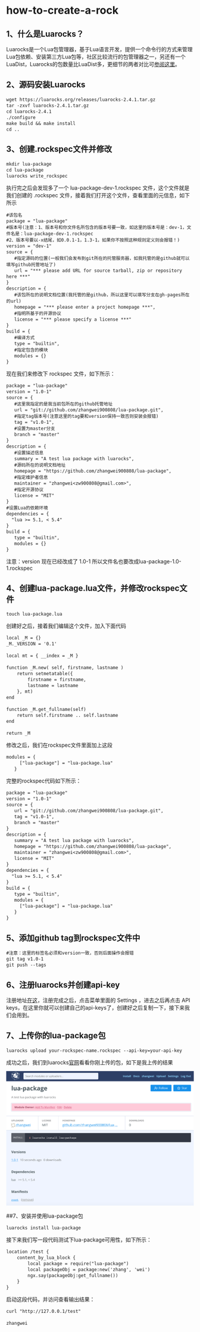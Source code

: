 # how-to-create-a-rock

## 1、什么是Luarocks？
Luarocks是一个Lua包管理器，基于Lua语言开发，提供一个命令行的方式来管理Lua包依赖、安装第三方Lua包等，社区比较流行的包管理器之一，另还有一个LuaDist，Luarocks的包数量比LuaDist多，更细节的两者对比可[参阅这里](http://notebook.kulchenko.com/zerobrane/lua-package-managers-luadist-luarocks-and-integration-with-zerobrane-studio)。

## 2、源码安装Luarocks

```
wget https://luarocks.org/releases/luarocks-2.4.1.tar.gz
tar -zxvf luarocks-2.4.1.tar.gz
cd luarocks-2.4.1
./configure
make build && make install
cd ..
```

## 3、创建.rockspec文件并修改

```
mkdir lua-package
cd lua-package
luarocks write_rockspec
```

执行完之后会发现多了一个 lua-package-dev-1.rockspec 文件，这个文件就是我们创建的 .rockspec 文件，接着我们打开这个文件，查看里面的元信息，如下所示

```
#该包名
package = "lua-package"
#版本号(注意：1、版本号和你文件名所包含的版本号要一致，如这里的版本号是：dev-1，文件名是：lua-package-dev-1.rockspec
#2、版本号要以-x结尾，如0.0.1-1，1.3-1，如果你不按照这种规则定义则会报错！)
version = "dev-1"
source = {
   #指定源码的位置(一般我们会发布到git所在的托管服务器，如我托管的是github就可以填写github托管地址了)
   url = "*** please add URL for source tarball, zip or repository here ***"
}
description = {
   #该包所在的说明文档位置(我托管的是github，所以这里可以填写分支在gh-pages所在的url)
   homepage = "*** please enter a project homepage ***",
   #指明所基于的开源协议
   license = "*** please specify a license ***"
}
build = {
   #编译方式
   type = "builtin",
   #指定包含的模块
   modules = {}
}
```
现在我们来修改下 rockspec 文件，如下所示：

```
package = "lua-package"
version = "1.0-1"
source = {
   #这里我指定的是我当前包所在的github托管地址
   url = "git://github.com/zhangwei900808/lua-package.git",
   #指定tag版本号(注意这里的tag要和version保持一致否则安装会报错)
   tag = "v1.0-1",
   #设置为master分支
   branch = "master"
}
description = {
   #设置描述信息
   summary = "A test lua package with luarocks",
   #源码所在的说明文档地址
   homepage = "https://github.com/zhangwei900808/lua-package",
   #指定维护者信息
   maintainer = "zhangwei<zw900808@gmail.com>",
   #指定开源协议
   license = "MIT"
}
#设置Lua的依赖环境
dependencies = {
  "lua >= 5.1, < 5.4"
}
build = { 
   type = "builtin",
   modules = {}
}
```

注意：version 现在已经改成了 1.0-1 所以文件名也要改成lua-package-1.0-1.rockspec

## 4、创建lua-package.lua文件，并修改rockspec文件
```
touch lua-package.lua
```
创建好之后，接着我们编辑这个文件，加入下面代码

```
local _M = {}
_M._VERSION = '0.1'

local mt = { __index = _M }

function _M.new( self, firstname, lastname )
    return setmetatable({
        firstname = firstname,
        lastname = lastname
    }, mt)
end

function _M.get_fullname(self)
    return self.firstname .. self.lastname
end

return _M

```

修改之后，我们在rockspec文件里面加上这段
```
modules = {
     ["lua-package"] = "lua-package.lua"
   }
```

完整的rockspec代码如下所示：

```
package = "lua-package"
version = "1.0-1"
source = {
   url = "git://github.com/zhangwei900808/lua-package.git",
   tag = "v1.0-1",
   branch = "master"
}
description = {
   summary = "A test lua package with luarocks",
   homepage = "https://github.com/zhangwei900808/lua-package",
   maintainer = "zhangwei<zw900808@gmail.com>",
   license = "MIT"
}
dependencies = {
  "lua >= 5.1, < 5.4"
}
build = {
   type = "builtin",
   modules = {
     ["lua-package"] = "lua-package.lua"
   }
}
```

## 5、添加github tag到rockspec文件中
```
#注意：这里的标签名必须和version一致，否则后面操作会报错
git tag v1.0-1
git push --tags
```

## 6、注册luarocks并创建api-key
注册地址[在这](https://luarocks.org/)，注册完成之后，点击菜单里面的 Settings ，进去之后再点击 API keys，在这里你就可以创建自己的api-keys了，创建好之后复制一下，接下来我们会用到。

## 7、上传你的lua-package包
```
luarocks upload your-rockspec-name.rockspec --api-key=your-api-key
```
成功之后，我们到luarocks[官网](https://luarocks.org/)看看你刚上传的包，如下是我上传的结果

![luarocks-package](./imgs/luarocks-package.png)

##7、安装并使用lua-package包
```
luarocks install lua-package
```
接下来我们写一段代码测试下lua-package可用性，如下所示：

```
location /test {
    content_by_lua_block {
        local package = require("lua-package")
        local packageObj = package:new('zhang', 'wei')
        ngx.say(packageObj:get_fullname())
    }
}
```
启动这段代码，并访问查看输出结果：

```
curl "http://127.0.0.1/test"

zhangwei
```